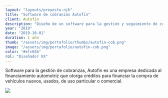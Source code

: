 ```yaml
---
layout: "layouts/proyecto.njk"
title: "Software de cobranzas Autofin"
client: Autofin
description: "Diseño de un software para la gestión y seguimiento de cobranzas para Autofin"
year: "2019"
date: "2019-10-01"
duration: 1 año
thumb: "/assets/img/portafolio/thumbs/autofin-cob.png"
image: "/assets/img/portafolio/autofin-cob.png"
color: "#efc03b"
rol: "Diseñador UX"
---
```


Software para la gestión de cobranzas, Autofin es una empresa dedicada al financiamiento automotriz que otorga créditos para financiar la compra de vehículos nuevos, usados, de uso particular o comercial.

<img src="/assets/img/portafolio/autofin-cobranzas.png.png"> 